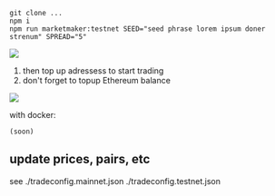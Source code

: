 ```
git clone ...
npm i 
npm run marketmaker:testnet SEED="seed phrase lorem ipsum doner strenum" SPREAD="5"
```
![](https://screenshots.wpmix.net/putty_U275bbaNXqo9qnPidgpw4Zs9jJzh3a79.png)

1. then top up adressess to start trading
2. don't forget to topup Ethereum balance

![](https://screenshots.wpmix.net/chrome_VfMLfx2KBVUIxaGsQ6ECBEKUq2VMF7Ag.png)

with docker:
```
(soon)
```


## update prices, pairs, etc 
see ./tradeconfig.mainnet.json
./tradeconfig.testnet.json
